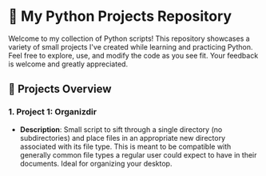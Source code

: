 # 🐍 My Python Projects Repository

Welcome to my collection of Python scripts! This repository showcases a variety of small projects I've created while learning and practicing Python. Feel free to explore, use, and modify the code as you see fit. Your feedback is welcome and greatly appreciated.

## 📜 Projects Overview

### 1. Project 1: **Organizdir**
- **Description**: Small script to sift through a single directory (no subdirectories) and place files in an appropriate new directory associated with its file type. This is meant to be compatible with generally common file types a regular user could expect to have in their documents. Ideal for organizing your desktop.

